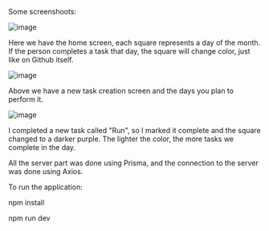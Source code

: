 Some screenshoots: 

![image](https://user-images.githubusercontent.com/32820715/214209585-887db7e4-4636-451a-a219-dbe0d6a8efa7.png)

Here we have the home screen, each square represents a day of the month. If the person completes a task that day, the square will change color, just like on Github itself.

![image](https://user-images.githubusercontent.com/32820715/214209743-eb9c1625-ac95-4bd5-94de-7e5bf70409fd.png)

Above we have a new task creation screen and the days you plan to perform it.

![image](https://user-images.githubusercontent.com/32820715/214209925-5a12c5c5-af5d-4063-9374-bc2d24c01b47.png)

I completed a new task called "Run", so I marked it complete and the square changed to a darker purple. The lighter the color, the more tasks we complete in the day.

All the server part was done using Prisma, and the connection to the server was done using Axios.

To run the application:

npm install

npm run dev
